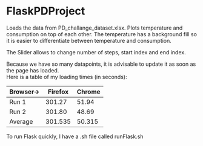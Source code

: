 # FlaskPDProject
Loads the data from PD_challange_dataset.xlsx. Plots temperature and consumption on top of each other. 
The temperature has a background fill so it is easier to differentiate between temperature and consumption.

The Slider allows to change number of steps, start index and end index. 

Because we have so many datapoints, it is advisable to update it as soon as the page has loaded.  
Here is a table of my loading times (in seconds):

|Browser->|Firefox | Chrome| 
|------------ | -------------|---------------|
|Run 1 | 301.27 | 51.94|
|Run 2 | 301.80 | 48.69|
|Average | 301.535 | 50.315|

To run Flask quickly, I have a .sh file called runFlask.sh
